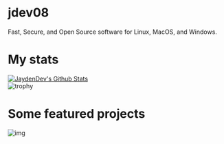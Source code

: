 # jdev08
Fast, Secure, and Open Source software for Linux, MacOS, and Windows.
# My stats
[![JaydenDev's Github Stats](https://github-readme-stats.vercel.app/api?username=jdev082)](https://jtechnologies.xyz) \
![trophy](https://github-profile-trophy.vercel.app/?username=jdev082)
# Some featured projects
![img](https://gh-card.dev/repos/CatalystDevOrg/Catalyst.svg)
